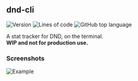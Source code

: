 ## dnd-cli

![Version](https://badgen.net/badge/version/Gamma%20Pre-Release%201/green)
![Lines of code](https://img.shields.io/tokei/lines/github/ulrich-barnstedt/dnd-cli)
![GitHub top language](https://img.shields.io/github/languages/top/ulrich-barnstedt/dnd-cli)

A stat tracker for DND, on the terminal.  
**WIP and not for production use.**

### Screenshots

![Example](https://i.imgur.com/OzIFVK6.png)
